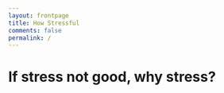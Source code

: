 ```yaml
---
layout: frontpage
title: How Stressful
comments: false
permalink: /
---
```


# If stress not good, why stress?
